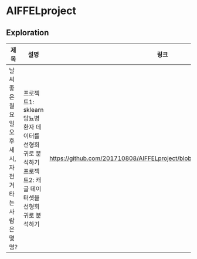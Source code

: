 # AIFFELproject
## Exploration
|제목|설명|링크|
|---|---|---|
|날씨 좋은 월요일 오후 세 시, 자전거 타는 사람은 몇 명?|프로젝트1: sklearn 당뇨병 환자 데이터를 선형회귀로 분석하기<br/>프로젝트2: 캐글 데이터셋을 선형회귀로 분석하기|https://github.com/201710808/AIFFELproject/blob/main/exploration/e2/e2.ipynb|

